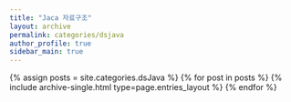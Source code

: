 ```yaml
---
title: "Jaca 자료구조"
layout: archive
permalink: categories/dsjava
author_profile: true
sidebar_main: true
---
```



{% assign posts = site.categories.dsJava %}
{% for post in posts %} {% include archive-single.html type=page.entries_layout %} {% endfor %}
